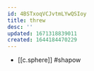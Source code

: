 ```yaml
---
id: 4BSTxoqVCJvtmLYwQSIoy
title: threw
desc: ''
updated: 1671318839011
created: 1644184470229
---
```


- [[c.sphere]] #shapow
